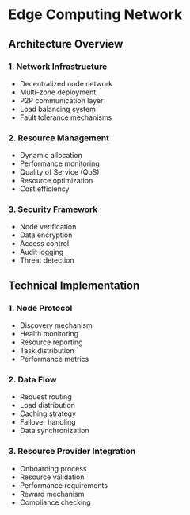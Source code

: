 # Edge Computing Network

## Architecture Overview

### 1. Network Infrastructure
- Decentralized node network
- Multi-zone deployment
- P2P communication layer
- Load balancing system
- Fault tolerance mechanisms

### 2. Resource Management
- Dynamic allocation
- Performance monitoring
- Quality of Service (QoS)
- Resource optimization
- Cost efficiency

### 3. Security Framework
- Node verification
- Data encryption
- Access control
- Audit logging
- Threat detection

## Technical Implementation

### 1. Node Protocol
- Discovery mechanism
- Health monitoring
- Resource reporting
- Task distribution
- Performance metrics

### 2. Data Flow
- Request routing
- Load distribution
- Caching strategy
- Failover handling
- Data synchronization

### 3. Resource Provider Integration
- Onboarding process
- Resource validation
- Performance requirements
- Reward mechanism
- Compliance checking 
